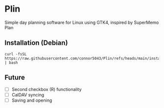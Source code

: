 # Plin
Simple day planning software for Linux using GTK4, inspired by SuperMemo Plan

## Installation (Debian)
```
curl -fsSL https://raw.githubusercontent.com/connor5043/Plin/refs/heads/main/install.sh | bash
```

## Future
- [ ] Second checkbox (R) functionality
- [ ] CalDAV syncing
- [ ] Saving and opening
